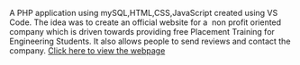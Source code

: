 A PHP application using mySQL,HTML,CSS,JavaScript created using VS Code. 		The idea was to create an official website for a  non profit oriented company 		which is driven towards providing free Placement Training for Engineering 		Students. It also allows people to send reviews and contact the company.
<a href="https://krupaop.github.io/Origin-Groups/index.html"> Click here to view the webpage </a>
